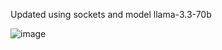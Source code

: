 Updated using sockets and model llama-3.3-70b

![image](https://github.com/user-attachments/assets/c36dab7e-d65a-4cef-9cc4-ddfe00c49c33)

